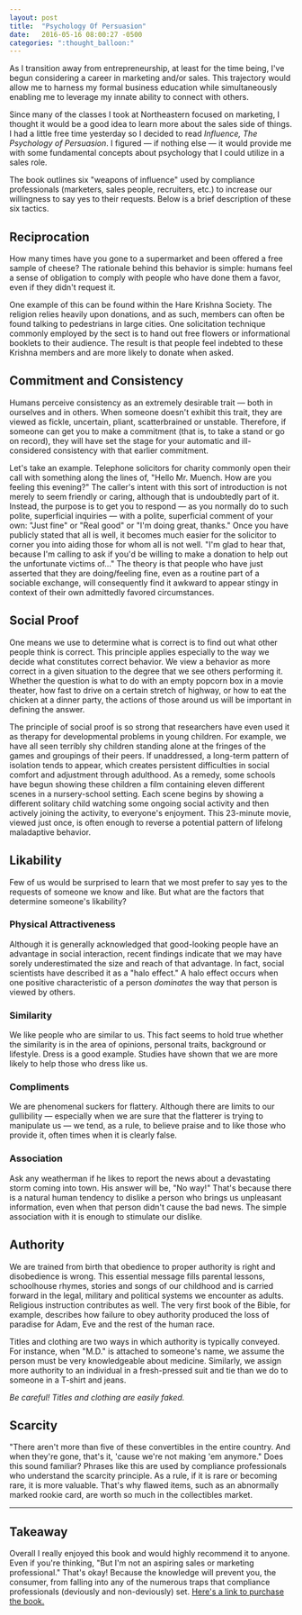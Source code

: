 ```yaml
---
layout: post
title:  "Psychology Of Persuasion"
date:   2016-05-16 08:00:27 -0500
categories: ":thought_balloon:"
---
```


<p>As I transition away from entrepreneurship, at least for the time being, I've begun considering a career in marketing and/or sales. This trajectory would allow me to harness my formal business education while simultaneously enabling me to leverage my innate ability to connect with others.</p>

<p>Since many of the classes I took at Northeastern focused on marketing, I thought it would be a good idea to learn more about the sales side of things. I had a little free time yesterday so I decided to read <em>Influence, The Psychology of Persuasion</em>. I figured — if nothing else — it would provide me with some fundamental concepts about psychology that I could utilize in a sales role.</p>

<p>The book outlines six "weapons of influence" used by compliance professionals (marketers, sales people, recruiters, etc.) to increase our willingness to say yes to their requests. Below is a brief description of these six tactics.</p>

<h2>Reciprocation</h2>

<p>How many times have you gone to a supermarket and been offered a free sample of cheese? The rationale behind this behavior is simple: humans feel a sense of obligation to comply with people who have done them a favor, even if they didn't request it.</p>

<p>One example of this can be found within the Hare Krishna Society. The religion relies heavily upon donations, and as such, members can often be found talking to pedestrians in large cities. One solicitation technique commonly employed by the sect is to hand out free flowers or informational booklets to their audience. The result is that people feel indebted to these Krishna members and are more likely to donate when asked.</p>

<h2>Commitment and Consistency</h2>

<p>Humans perceive consistency as an extremely desirable trait — both in ourselves and in others. When someone doesn't exhibit this trait, they are viewed as fickle, uncertain, pliant, scatterbrained or unstable. Therefore, if someone can get you to make a commitment (that is, to take a stand or go on record), they will have set the stage for your automatic and ill-considered consistency with that earlier commitment.</p>

<p>Let's take an example. Telephone solicitors for charity commonly open their call with something along the lines of, "Hello Mr. Muench. How are you feeling this evening?" The caller's intent with this sort of introduction is not merely to seem friendly or caring, although that is undoubtedly part of it. Instead, the purpose is to get you to respond — as you normally do to such polite, superficial inquiries — with a polite, superficial comment of your own: "Just fine" or "Real good" or "I'm doing great, thanks." Once you have publicly stated that all is well, it becomes much easier for the solicitor to corner you into aiding those for whom all is not well. "I'm glad to hear that, because I'm calling to ask if you'd be willing to make a donation to help out the unfortunate victims of..." The theory is that people who have just asserted that they are doing/feeling fine, even as a routine part of a sociable exchange, will consequently find it awkward to appear stingy in context of their own admittedly favored circumstances.</p>

<h2>Social Proof</h2>

<p>One means we use to determine what is correct is to find out what other people think is correct. This principle applies especially to the way we decide what constitutes correct behavior. We view a behavior as more correct in a given situation to the degree that we see others performing it. Whether the question is what to do with an empty popcorn box in a movie theater, how fast to drive on a certain stretch of highway, or how to eat the chicken at a dinner party, the actions of those around us will be important in defining the answer.</p>

<p>The principle of social proof is so strong that researchers have even used it as therapy for developmental problems in young children. For example, we have all seen terribly shy children standing alone at the fringes of the games and groupings of their peers. If unaddressed, a long-term pattern of isolation tends to appear, which creates persistent difficulties in social comfort and adjustment through adulthood. As a remedy, some schools have begun showing these children a film containing eleven different scenes in a nursery-school setting. Each scene begins by showing a different solitary child watching some ongoing social activity and then actively joining the activity, to everyone's enjoyment. This 23-minute movie, viewed just once, is often enough to reverse a potential pattern of lifelong maladaptive behavior.</p>

<h2>Likability</h2>

<p>Few of us would be surprised to learn that we most prefer to say yes to the requests of someone we know and like. But what are the factors that determine someone's likability?</p>

<h3>Physical Attractiveness</h3>

<p>Although it is generally acknowledged that good-looking people have an advantage in social interaction, recent findings indicate that we may have sorely underestimated the size and reach of that advantage. In fact, social scientists have described it as a "halo effect." A halo effect occurs when one positive characteristic of a person <em>dominates</em> the way that person is viewed by others.</p>

<h3>Similarity</h3>

<p>We like people who are similar to us. This fact seems to hold true whether the similarity is in the area of opinions, personal traits, background or lifestyle. Dress is a good example. Studies have shown that we are more likely to help those who dress like us.</p>

<h3>Compliments</h3>

<p>We are phenomenal suckers for flattery. Although there are limits to our gullibility — especially when we are sure that the flatterer is trying to manipulate us — we tend, as a rule, to believe praise and to like those who provide it, often times when it is clearly false.</p>

<h3>Association</h3>

<p>Ask any weatherman if he likes to report the news about a devastating storm coming into town. His answer will be, "No way!" That's because there is a natural human tendency to dislike a person who brings us unpleasant information, even when that person didn't cause the bad news. The simple association with it is enough to stimulate our dislike.</p>

<h2>Authority</h2>

<p>We are trained from birth that obedience to proper authority is right and disobedience is wrong. This essential message fills parental lessons, schoolhouse rhymes, stories and songs of our childhood and is carried forward in the legal, military and political systems we encounter as adults. Religious instruction contributes as well. The very first book of the Bible, for example, describes how failure to obey authority produced the loss of paradise for Adam, Eve and the rest of the human race.</p>

<p>Titles and clothing are two ways in which authority is typically conveyed. For instance, when "M.D." is attached to someone's name, we assume the person must be very knowledgeable about medicine. Similarly, we assign more authority to an individual in a fresh-pressed suit and tie than we do to someone in a T-shirt and jeans.</p>

<p><em>Be careful! Titles and clothing are easily faked.</em></p>

<h2>Scarcity</h2>

<p>"There aren't more than five of these convertibles in the entire country. And when they're gone, that's it, 'cause we're not making 'em anymore." Does this sound familiar? Phrases like this are used by compliance professionals who understand the scarcity principle. As a rule, if it is rare or becoming rare, it is more valuable. That's why flawed items, such as an abnormally marked rookie card, are worth so much in the collectibles market.</p>

<!-- <h2><span style="color: #3cba54">T</span><span style="color: #f4c20d">a</span><span style="color: #db3236">k</span><span style="color: #4885ed">e</span><span style="color: #3cba54">a</span><span style="color: #f4c20d">w</span><span style="color: #db3236">a</span><span style="color: #4885ed">y</span></h2> -->

<hr>

<h2>Takeaway</h2>

<p>Overall I really enjoyed this book and would highly recommend it to anyone. Even if you're thinking, "But I'm not an aspiring sales or marketing professional." That's okay! Because the knowledge will prevent you, the consumer, from falling into any of the numerous traps that compliance professionals (deviously and non-deviously) set. <a href="http://www.amazon.com/Influence-Psychology-Persuasion-Robert-Cialdini/dp/006124189X">Here's a link to purchase the book.</a></p>
